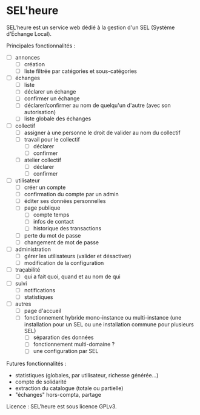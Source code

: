 SEL'heure
========

SEL'heure est un service web dédié à la gestion d'un SEL (Système d'Échange Local).

Principales fonctionnalités :
- [ ] annonces
  - [ ] création
  - [ ] liste filtrée par catégories et sous-catégories
- [ ] échanges
  - [ ] liste
  - [ ] déclarer un échange
  - [ ] confirmer un échange
  - [ ] déclarer/confirmer au nom de quelqu'un d'autre (avec son autorisation)
  - [ ] liste globale des échanges
- [ ] collectif
  - [ ] assigner à une personne le droit de valider au nom du collectif
  - [ ] travail pour le collectif
    - [ ] déclarer
    - [ ] confirmer
  - [ ] atelier collectif
    - [ ] déclarer
    - [ ] confirmer
- [ ] utilisateur
  - [ ] créer un compte
  - [ ] confirmation du compte par un admin
  - [ ] éditer ses données personnelles
  - [ ] page publique
    - [ ] compte temps
    - [ ] infos de contact
    - [ ] historique des transactions
  - [ ] perte du mot de passe
  - [ ] changement de mot de passe
- [ ] administration
  - [ ] gérer les utilisateurs (valider et désactiver)
  - [ ] modification de la configuration
- [ ] traçabilité
  - [ ] qui a fait quoi, quand et au nom de qui
- [ ] suivi
  - [ ] notifications
  - [ ] statistiques
- [ ] autres
  - [ ] page d'accueil
  - [ ] fonctionnement hybride mono-instance ou multi-instance (une installation pour un SEL ou une installation commune pour plusieurs SEL)
    - [ ] séparation des données
    - [ ] fonctionnement multi-domaine ?
    - [ ] une configuration par SEL

Futures fonctionnalités :
- statistiques (globales, par utilisateur, richesse générée...)
- compte de solidarité
- extraction du catalogue (totale ou partielle)
- "échanges" hors-compta, partage


Licence :
SEL'heure est sous licence GPLv3.

